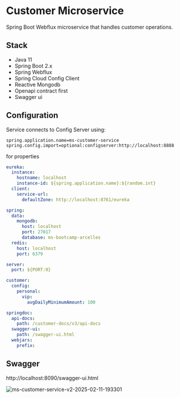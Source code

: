 # Customer Microservice

Spring Boot Webflux microservice that handles customer operations.

## Stack
- Java 11
- Spring Boot 2.x
- Spring Webflux
- Spring Cloud Config Client
- Reactive Mongodb
- Openapi contract first
- Swagger ui

## Configuration
Service connects to Config Server using:
```properties
spring.application.name=ms-customer-service
spring.config.import=optional:configserver:http://localhost:8888
```
for properties
```yaml
eureka:
  instance:
    hostname: localhost
    instance-id: ${spring.application.name}:${random.int}
  client:
    service-url:
      defaultZone: http://localhost:8761/eureka

spring:
  data:
    mongodb:
      host: localhost
      port: 27017
      database: ms-bootcamp-arcelles
  redis:
    host: localhost
    port: 6379

server:
  port: ${PORT:0}

customer:
  config:
    personal:
      vip:
        avgDailyMinimumAmount: 100

springdoc:
  api-docs:
    path: /customer-docs/v3/api-docs
  swagger-ui:
    path: /swagger-ui.html
  webjars:
    prefix:
```

## Swagger
http://localhost:8090/swagger-ui.html

![ms-customer-service-v2-2025-02-11-193301](https://github.com/user-attachments/assets/203bbe02-e5dc-44fe-8ebe-fa8e3aea9444)

